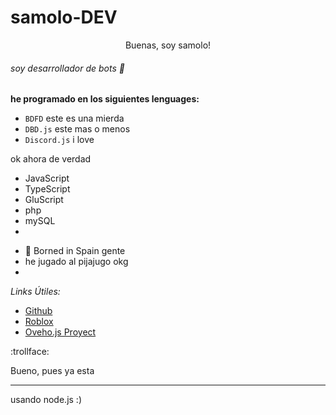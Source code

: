 # samolo-DEV
<p align="center">Buenas, soy samolo!</p>

###### soy desarrollador de bots :robot:

**he programado en los siguientes lenguages:**
- `BDFD` este es una mierda
- `DBD.js` este mas  o menos
- `Discord.js` i love

ok ahora de verdad
- JavaScript
- TypeScript
- GluScript
- php
- mySQL
- 

* 👶 Borned in Spain gente
* he jugado al pijajugo okg
* 
*Links Útiles:*

- [Github](https://github.com/samolo-H3LL0/)
- [Roblox](https://web.roblox.com/users/518168287/profile)
- [Oveho.js Proyect](https://discord.gg/UVwKSB7sGm)

:trollface: <p color="red">Bueno, pues ya esta</p>


---

usando node.js :)



